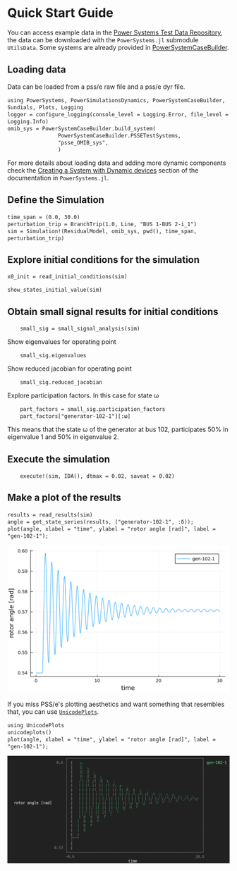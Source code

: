 # Quick Start Guide

You can access example data in the [Power Systems Test Data Repository](https://github.com/NREL-SIIP/PowerSystemsTestData),
the data can be downloaded with the `PowerSystems.jl` submodule `UtilsData`. Some systems are already provided in [PowerSystemCaseBuilder](https://github.com/NREL-SIIP/PowerSystemCaseBuilder.jl).

## Loading data

Data can be loaded from a pss/e raw file and a pss/e dyr file.

```@repl quick_start_guide
using PowerSystems, PowerSimulationsDynamics, PowerSystemCaseBuilder, Sundials, Plots, Logging
logger = configure_logging(console_level = Logging.Error, file_level = Logging.Info)
omib_sys = PowerSystemCaseBuilder.build_system(
                PowerSystemCaseBuilder.PSSETestSystems,
                "psse_OMIB_sys",
                )
```

For more details about loading data and adding more dynamic components check the
[Creating a System with Dynamic devices](https://nrel-siip.github.io/PowerSystems.jl/stable/modeler_guide/system_dynamic_data/)
section of the documentation in `PowerSystems.jl`.

## Define the Simulation

```@repl quick_start_guide
time_span = (0.0, 30.0)
perturbation_trip = BranchTrip(1.0, Line, "BUS 1-BUS 2-i_1")
sim = Simulation!(ResidualModel, omib_sys, pwd(), time_span, perturbation_trip)
```

## Explore initial conditions for the simulation

```@repl quick_start_guide
x0_init = read_initial_conditions(sim)
```

```@repl quick_start_guide
show_states_initial_value(sim)
```

## Obtain small signal results for initial conditions

```@repl quick_start_guide
    small_sig = small_signal_analysis(sim)
```

Show eigenvalues for operating point
```@repl quick_start_guide
    small_sig.eigenvalues
```

Show reduced jacobian for operating point
```@repl quick_start_guide
    small_sig.reduced_jacobian
```

Explore participation factors. In this case for state ω
```@repl quick_start_guide
    part_factors = small_sig.participation_factors
    part_factors["generator-102-1"][:ω]
```
This means that the state ω of the generator at bus 102, participates 50% in eigenvalue 1 and 50% in eigenvalue 2.

## Execute the simulation

```@repl quick_start_guide
    execute!(sim, IDA(), dtmax = 0.02, saveat = 0.02)
```

## Make a plot of the results

```@repl quick_start_guide
results = read_results(sim)
angle = get_state_series(results, ("generator-102-1", :δ));
plot(angle, xlabel = "time", ylabel = "rotor angle [rad]", label = "gen-102-1");
```

![plot](assets/f-plot.svg)

If you miss PSS/e's plotting aesthetics and want something that resembles that, you can use [`UnicodePlots`](https://github.com/Evizero/UnicodePlots.jl).

```@repl quick_start_guide
using UnicodePlots
unicodeplots()
plot(angle, xlabel = "time", ylabel = "rotor angle [rad]", label = "gen-102-1");
```

![plot](assets/unicode.png)
